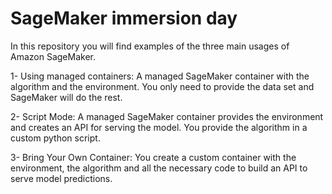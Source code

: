 # SageMaker immersion day

In this repository you will find examples of the three main usages of Amazon SageMaker.

1- Using managed containers: A managed SageMaker container with the algorithm and the environment. You only need to provide the data set and SageMaker will do the rest.

2- Script Mode: A managed SageMaker container provides the environment and creates an API for serving the model. You provide the algorithm in a custom python script. 

3- Bring Your Own Container: You create a custom container with the environment, the algorithm and all the necessary code to build an API to serve model predictions. 
